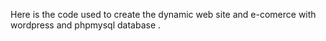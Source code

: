   Here is the code used to create the dynamic web site and e-comerce with wordpress and phpmysql database .
